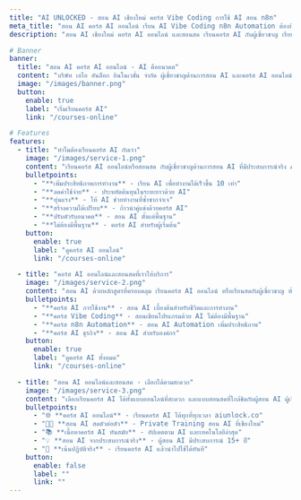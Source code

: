 ```yaml
---
title: "AI UNLOCKED - สอน AI เชียงใหม่ คอร์ส Vibe Coding การใช้ AI สอน n8n"
meta_title: "สอน AI คอร์ส AI ออนไลน์ เรียน AI Vibe Coding n8n Automation ต้องที่ AI Unlocked"
description: "สอน AI เชียงใหม่ คอร์ส AI ออนไลน์ และสอนสด เรียนคอร์ส AI กับผู้เชี่ยวชาญ เรียน Vibe Coding, n8n automation ใช้ AI เขียนโปรแกรม เพิ่มประสิทธิภาพ ลดต้นทุน ไม่ต้องมีพื้นฐาน"

# Banner
banner:
  title: "สอน AI คอร์ส AI ออนไลน์ - AI คืออนาคต"
  content: "บริษัท เอไอ อันล็อก อินโนเวชั่น จำกัด ผู้เชี่ยวชาญด้านการสอน AI และคอร์ส AI ออนไลน์ ในยุคที่ทุกคนและทุกองค์กรต้องใช้ AI เพื่อเพิ่มประสิทธิภาพการทำงาน ลดค่าใช้จ่าย และทุ่นแรงได้อย่างมหาศาล เรียนคอร์ส AI กับเราได้ทั้งแบบออนไลน์และสอนสดแบบตัวต่อตัว"
  image: "/images/banner.png"
  button:
    enable: true
    label: "เริ่มเรียนคอร์ส AI"
    link: "/courses-online"

# Features
features:
  - title: "ทำไมต้องเรียนคอร์ส AI กับเรา"
    image: "/images/service-1.png"
    content: "เรียนคอร์ส AI ออนไลน์หรือสอนสด กับผู้เชี่ยวชาญด้านการสอน AI ที่มีประสบการณ์จริง AI ไม่ใช่แค่เทคโนโลยีของอนาคต แต่เป็นความจำเป็นในปัจจุบัน คอร์ส AI ของเราจะช่วยให้คุณและองค์กรเพิ่มประสิทธิภาพได้อย่างมหาศาล"
    bulletpoints:
      - "**เพิ่มประสิทธิภาพการทำงาน** - เรียน AI เพื่อทำงานได้เร็วขึ้น 10 เท่า"
      - "**ลดค่าใช้จ่าย** - ประหยัดต้นทุนในระยะยาวด้วย AI"
      - "**ทุ่นแรง** - ให้ AI ช่วยทำงานที่ซ้ำซากจำเจ"
      - "**สร้างความได้เปรียบ** - ก้าวนำคู่แข่งด้วยคอร์ส AI"
      - "**ปรับตัวรับอนาคต** - สอน AI ตั้งแต่พื้นฐาน"
      - "**ไม่ต้องมีพื้นฐาน** - คอร์ส AI สำหรับผู้เริ่มต้น"
    button:
      enable: true
      label: "ดูคอร์ส AI ออนไลน์"
      link: "/courses-online"

  - title: "คอร์ส AI ออนไลน์และสอนสดที่เราให้บริการ"
    image: "/images/service-2.png"
    content: "สอน AI ด้วยหลักสูตรที่ครอบคลุม เรียนคอร์ส AI ออนไลน์ หรือเรียนสดกับผู้เชี่ยวชาญ ทั้งแบบออนไลน์และออนไซต์ พร้อมนำคุณก้าวสู่อนาคตของการทำงานด้วย AI"
    bulletpoints:
      - "**คอร์ส AI การใช้งาน** - สอน AI เบื้องต้นสำหรับชีวิตและการทำงาน"
      - "**คอร์ส Vibe Coding** - สอนเขียนโปรแกรมด้วย AI ไม่ต้องมีพื้นฐาน"
      - "**คอร์ส n8n Automation** - สอน AI Automation เพิ่มประสิทธิภาพ"
      - "**คอร์ส AI ธุรกิจ** - สอน AI สำหรับองค์กร"
    button:
      enable: true
      label: "ดูคอร์ส AI ทั้งหมด"
      link: "/courses-online"

  - title: "สอน AI ออนไลน์และสอนสด - เลือกได้ตามสะดวก"
    image: "/images/service-3.png"
    content: "เลือกเรียนคอร์ส AI ได้ทั้งแบบออนไลน์ที่สะดวก และแบบสอนสดที่ใกล้ชิดกับผู้สอน AI ผู้เชี่ยวชาญ"
    bulletpoints:
      - "🌐 **คอร์ส AI ออนไลน์** - เรียนคอร์ส AI ได้ทุกที่ทุกเวลา aiunlock.co"
      - "👨‍🏫 **สอน AI สดตัวต่อตัว** - Private Training สอน AI ที่เชียงใหม่"
      - "📚 **เนื้อหาคอร์ส AI ทันสมัย** - อัปเดตตาม AI และเทคโนโลยีล่าสุด"
      - "💡 **สอน AI จากประสบการณ์จริง** - ผู้สอน AI มีประสบการณ์ 15+ ปี"
      - "🎯 **เน้นปฏิบัติจริง** - เรียนคอร์ส AI แล้วนำไปใช้ได้ทันที"
    button:
      enable: false
      label: ""
      link: ""
---
```

